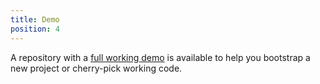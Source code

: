 ```yaml
---
title: Demo
position: 4
---
```


A repository with a [full working demo](https://github.com/kartsims/vue-cordova-demo) is available to help you bootstrap a new project or cherry-pick working code.
